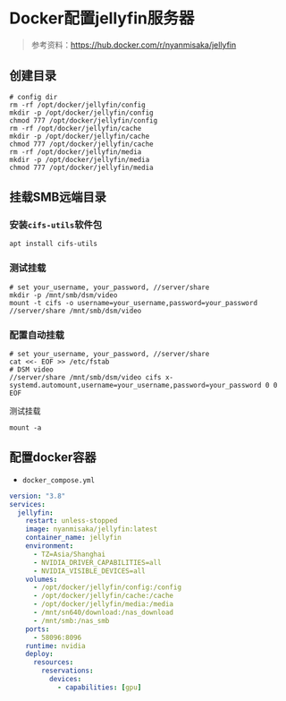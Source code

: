# Docker配置jellyfin服务器

> 参考资料：<https://hub.docker.com/r/nyanmisaka/jellyfin>

## 创建目录

```shell
# config dir
rm -rf /opt/docker/jellyfin/config
mkdir -p /opt/docker/jellyfin/config
chmod 777 /opt/docker/jellyfin/config
rm -rf /opt/docker/jellyfin/cache
mkdir -p /opt/docker/jellyfin/cache
chmod 777 /opt/docker/jellyfin/cache
rm -rf /opt/docker/jellyfin/media
mkdir -p /opt/docker/jellyfin/media
chmod 777 /opt/docker/jellyfin/media
```

## 挂载SMB远端目录

### 安装`cifs-utils`软件包

```shell
apt install cifs-utils
```

### 测试挂载

```shell
# set your_username, your_password, //server/share
mkdir -p /mnt/smb/dsm/video
mount -t cifs -o username=your_username,password=your_password //server/share /mnt/smb/dsm/video
```

### 配置自动挂载

```shell
# set your_username, your_password, //server/share
cat <<- EOF >> /etc/fstab
# DSM video
//server/share /mnt/smb/dsm/video cifs x-systemd.automount,username=your_username,password=your_password 0 0
EOF
```

测试挂载

```shell
mount -a
```

## 配置docker容器

+ `docker_compose.yml`

```yaml
version: "3.8"
services:
  jellyfin:
    restart: unless-stopped
    image: nyanmisaka/jellyfin:latest
    container_name: jellyfin
    environment:
      - TZ=Asia/Shanghai
      - NVIDIA_DRIVER_CAPABILITIES=all
      - NVIDIA_VISIBLE_DEVICES=all
    volumes:
      - /opt/docker/jellyfin/config:/config
      - /opt/docker/jellyfin/cache:/cache
      - /opt/docker/jellyfin/media:/media
      - /mnt/sn640/download:/nas_download
      - /mnt/smb:/nas_smb
    ports:
      - 58096:8096
    runtime: nvidia
    deploy:
      resources:
        reservations:
          devices:
            - capabilities: [gpu]
```

